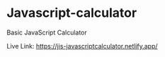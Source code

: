 # Javascript-calculator
Basic JavaScript Calculator


Live Link: https://jis-javascriptcalculator.netlify.app/
